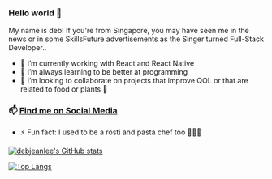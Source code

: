 ### Hello world 👋

My name is deb!
If you're from Singapore, you may have seen me in the news or in some SkillsFuture advertisements as the Singer turned Full-Stack Developer..

- 🔭 I’m currently working with React and React Native
- 🌱 I’m always learning to be better at programming
- 👯 I’m looking to collaborate on projects that improve QOL or that are related to food or plants 🤪

### 📫 [Find me on Social Media](https://linktr.ee/debjeanlee)

- ⚡ Fun fact: I used to be a rösti and pasta chef too 👩🏻‍🍳

[![debjeanlee's GitHub stats](https://github-readme-stats.vercel.app/api?username=debjeanlee&theme=dracula&show_icons=true&count_private=true)](https://github.com/debjeanlee/github-readme-stats)

[![Top Langs](https://github-readme-stats.vercel.app/api/top-langs/?username=debjeanlee&layout=compact&theme=dracula&count_private=true)](https://github.com/debjeanlee/github-readme-stats)
